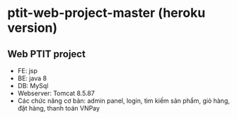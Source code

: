 # ptit-web-project-master (heroku version)
## Web PTIT project
- FE: jsp
- BE: java 8
- DB: MySql
- Webserver: Tomcat 8.5.87
- Các chức năng cơ bản: admin panel, login, tìm kiếm sản phẩm, giỏ hàng, đặt hàng, thanh toán VNPay
